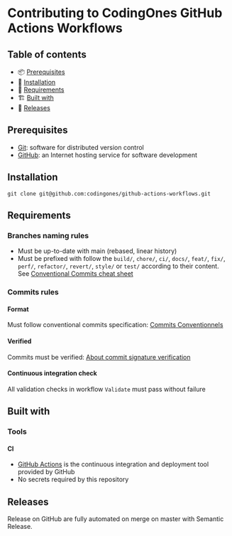 # Contributing to CodingOnes GitHub Actions Workflows

## Table of contents

- 📦 [Prerequisites](#prerequisites)
- 🚀 [Installation](#installation)
- 🤝 [Requirements](#requirements)
- 🏗️ [Built with](#built-with)
- 🎉 [Releases](#releases)

## Prerequisites

- [Git](https://git-scm.com/): software for distributed version control
- [GitHub](https://github.com/): an Internet hosting service for software development

## Installation

```shell
git clone git@github.com:codingones/github-actions-workflows.git
```

## Requirements

### Branches naming rules

- Must be up-to-date with main (rebased, linear history)
- Must be prefixed with follow the `build/`, `chore/`, `ci/`, `docs/`, `feat/`, `fix/`, `perf/`, `refactor/`, `revert/`, `style/` or `test/` according to their content. See [Conventional Commits cheat sheet](https://kapeli.com/cheat_sheets/Conventional_Commits.docset/Contents/Resources/Documents/index)

### Commits rules

#### Format

Must follow conventional commits specification: [Commits Conventionnels](https://www.conventionalcommits.org/fr)

#### Verified

Commits must be verified: [About commit signature verification](https://docs.github.com/en/authentication/managing-commit-signature-verification/about-commit-signature-verification)

#### Continuous integration check

All validation checks in workflow `Validate` must pass without failure

## Built with

### Tools

#### CI

- [GitHub Actions](https://docs.github.com/en/actions) is the continuous integration and deployment tool provided by GitHub
- No secrets required by this repository

## Releases

Release on GitHub are fully automated on merge on master with Semantic Release.
